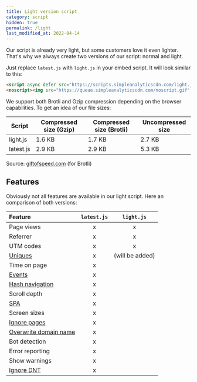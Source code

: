 ```yaml
---
title: Light version script
category: script
hidden: true
permalink: /light
last_modified_at: 2022-04-14
---
```


Our script is already very light, but some customers love it even lighter. That's why we always create two versions of our script: normal and light.

Just replace `latest.js` with `light.js` in your embed script. It will look similar to this:

<!-- prettier-ignore -->
```html
<script async defer src="https://scripts.simpleanalyticscdn.com/light.js"></script>
<noscript><img src="https://queue.simpleanalyticscdn.com/noscript.gif" alt="" referrerpolicy="no-referrer-when-downgrade" /></noscript>
```

We support both Brotli and Gzip compression depending on the browser capabilities. To get an idea of our file sizes:

| Script    | Compressed size (Gzip) | Compressed size (Brotli) | Uncompressed size |
| --------- | ---------------------- | ------------------------ | ----------------- |
| light.js  | 1.6 KB                 | 1.7 KB                   | 2.7 KB            |
| latest.js | 2.9 KB                 | 2.9 KB                   | 5.3 KB            |

Source: [giftofspeed.com](https://www.giftofspeed.com/gzip-test/) (for Brotli)

## Features

Obviously not all features are available in our light script. Here an comparison of both versions:

| Feature                                         | `latest.js` |   `light.js`    |
| :---------------------------------------------- | :---------: | :-------------: |
| Page views                                      |      x      |        x        |
| Referrer                                        |      x      |        x        |
| UTM codes                                       |      x      |        x        |
| [Uniques](/uniques)                             |      x      | (will be added) |
| Time on page                                    |      x      |
| [Events](/events)                               |      x      |
| [Hash navigation](/hash-mode)                   |      x      |
| Scroll depth                                    |      x      |
| [SPA](/trigger-custom-page-views)               |      x      |
| Screen sizes                                    |      x      |
| [Ignore pages](/ignore-pages)                   |      x      |
| [Overwrite domain name](/overwrite-domain-name) |      x      |
| Bot detection                                   |      x      |
| Error reporting                                 |      x      |
| Show warnings                                   |      x      |
| [Ignore DNT](/dnt)                              |      x      |
